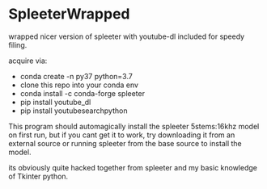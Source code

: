 # SpleeterWrapped
wrapped nicer version of spleeter with youtube-dl included for speedy filing.


acquire via: 

* conda create -n py37 python=3.7
* clone this repo into your conda env
* conda install -c conda-forge spleeter
* pip install youtube_dl
* pip install youtubesearchpython

This program should automagically install the spleeter 5stems:16khz model on first run, but if you cant get it to work, try downloading it from an external source or running spleeter from the base source to install the model.

its obviously quite hacked together from spleeter and my basic knowledge of Tkinter python.
